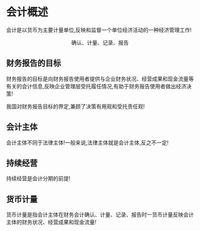 # 会计概述
会计是以货币为主要计量单位,反映和监督一个单位经济活动的一种经济管理工作!

<center>确认、计量、记录、报告</center>

## 财务报告的目标

财务报告的目标是向财务报告使用者提供与企业财务状况、经营成果和现金流量等有关的会计信息,反映企业管理层受托履任情况,有助于财务报告使用者做出经济决策!

我国对财务报告目标的界定,兼顾了决策有用观和受托责任观!

## 会计主体

会计主体不同于法律主体!一般来说,法律主体就是会计主体,反之不一定!

## 持续经营

持续经营是会计分期的前提!

## 货币计量

货币计量是指会计主体在财务会计确认、计量、记录、报告时一货币计量反映会计主体的财务状况、经营成果和现金流量! 

